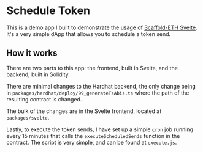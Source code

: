 # Schedule Token

This is a demo app I built to demonstrate the usage of [Scaffold-ETH Svelte](https://github.com/ByteAtATime/scaffold-eth-svelte). It's a very simple dApp that allows you to schedule a token send.

## How it works

There are two parts to this app: the frontend, built in Svelte, and the backend, built in Solidity.

There are minimal changes to the Hardhat backend, the only change being in `packages/hardhat/deploy/99_generateTsAbis.ts` where the path of the resulting contract is changed.

The bulk of the changes are in the Svelte frontend, located at `packages/svelte`.

Lastly, to execute the token sends, I have set up a simple `cron` job running every 15 minutes that calls the `executeScheduledSends` function in the contract. The script is very simple, and can be found at `execute.js`.
